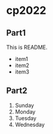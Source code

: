 # cp2022

## Part1
This is README.
- item1
- item2
- item3

## Part2
1. Sunday
1. Monday
1. Tuesday
1. Wednesday
